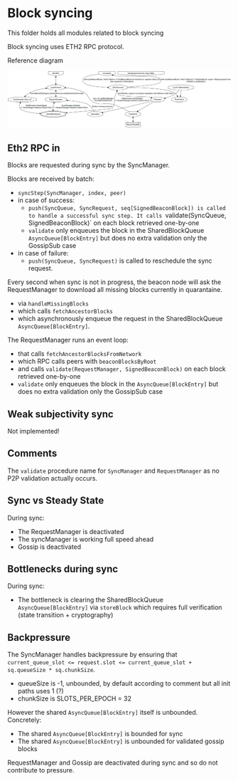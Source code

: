 # Block syncing

This folder holds all modules related to block syncing

Block syncing uses ETH2 RPC protocol.

Reference diagram

![Block flow](../../docs/block_flow.png)

## Eth2 RPC in

Blocks are requested during sync by the SyncManager.

Blocks are received by batch:
- `syncStep(SyncManager, index, peer)`
- in case of success:
  - `push(SyncQueue, SyncRequest, seq[SignedBeaconBlock]) is called to handle a successful sync step.
    It calls `validate(SyncQueue, SignedBeaconBlock)` on each block retrieved one-by-one
  - `validate` only enqueues the block in the SharedBlockQueue `AsyncQueue[BlockEntry]` but does no extra validation only the GossipSub case
- in case of failure:
  - `push(SyncQueue, SyncRequest)` is called to reschedule the sync request.

Every second when sync is not in progress, the beacon node will ask the RequestManager to download all missing blocks currently in quarantaine.
- via `handleMissingBlocks`
- which calls `fetchAncestorBlocks`
- which asynchronously enqueue the request in the SharedBlockQueue `AsyncQueue[BlockEntry]`.

The RequestManager runs an event loop:
- that calls `fetchAncestorBlocksFromNetwork`
- which RPC calls peers with `beaconBlocksByRoot`
- and calls `validate(RequestManager, SignedBeaconBlock)` on each block retrieved one-by-one
- `validate` only enqueues the block in the `AsyncQueue[BlockEntry]` but does no extra validation only the GossipSub case

## Weak subjectivity sync

Not implemented!

## Comments

The `validate` procedure name for `SyncManager` and `RequestManager`
as no P2P validation actually occurs.

## Sync vs Steady State

During sync:
- The RequestManager is deactivated
- The syncManager is working full speed ahead
- Gossip is deactivated

## Bottlenecks during sync

During sync:
- The bottleneck is clearing the SharedBlockQueue `AsyncQueue[BlockEntry]` via `storeBlock`
  which requires full verification (state transition + cryptography)

## Backpressure

The SyncManager handles backpressure by ensuring that
`current_queue_slot <= request.slot <= current_queue_slot + sq.queueSize * sq.chunkSize`.
- queueSize is -1, unbounded, by default according to comment but all init paths uses 1 (?)
- chunkSize is SLOTS_PER_EPOCH = 32

However the shared `AsyncQueue[BlockEntry]` itself is unbounded.
Concretely:
- The shared `AsyncQueue[BlockEntry]` is bounded for sync
- The shared `AsyncQueue[BlockEntry]` is unbounded for validated gossip blocks

RequestManager and Gossip are deactivated during sync and so do not contribute to pressure.
